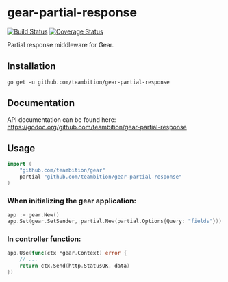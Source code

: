 # gear-partial-response
[![Build Status](https://travis-ci.org/teambition/gear-partial-response.svg?branch=master)](https://travis-ci.org/teambition/gear-partial-response)
[![Coverage Status](https://coveralls.io/repos/github/teambition/gear-partial-response/badge.svg?branch=master)](https://coveralls.io/github/teambition/gear-partial-response?branch=master)

Partial response middleware for Gear.

## Installation

```
go get -u github.com/teambition/gear-partial-response
```

## Documentation

API documentation can be found here: https://godoc.org/github.com/teambition/gear-partial-response

## Usage

```go
import (
	"github.com/teambition/gear"
	partial "github.com/teambition/gear-partial-response"
)
```

### When initializing the gear application:

```go
app := gear.New()
app.Set(gear.SetSender, partial.New(partial.Options{Query: "fields"}))
```

### In controller function:

```go
app.Use(func(ctx *gear.Context) error {
	// ...
	return ctx.Send(http.StatusOK, data)
})
```
